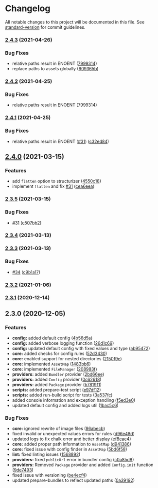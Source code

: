 # Changelog

All notable changes to this project will be documented in this file. See [standard-version](https://github.com/conventional-changelog/standard-version) for commit guidelines.

### [2.4.3](https://github.com/samrith-s/parcel-plugin-structurize/compare/v2.4.0...v2.4.3) (2021-04-26)


### Bug Fixes

* relative paths result in ENOENT ([7999314](https://github.com/samrith-s/parcel-plugin-structurize/commit/79993147e7b8c9a04c1d59284bc23c428b0b12b2))
* replace paths to assets globally ([609365b](https://github.com/samrith-s/parcel-plugin-structurize/commit/609365bad2615171ede9843a06b5065a95abee5f))

### [2.4.2](https://github.com/samrith-s/parcel-plugin-structurize/compare/v2.4.0...v2.4.2) (2021-04-25)


### Bug Fixes

* relative paths result in ENOENT ([7999314](https://github.com/samrith-s/parcel-plugin-structurize/commit/79993147e7b8c9a04c1d59284bc23c428b0b12b2))

### [2.4.1](https://github.com/samrith-s/parcel-plugin-structurize/compare/v2.4.0...v2.4.1) (2021-04-25)


### Bug Fixes

* relative paths result in ENOENT ([#31](https://github.com/samrith-s/parcel-plugin-structurize/issues/31)) ([c32ed84](https://github.com/samrith-s/parcel-plugin-structurize/commit/c32ed84ecfefe9e1d39c1aa6e24e2d74145b3387))

## [2.4.0](https://github.com/samrith-s/parcel-plugin-structurize/compare/v2.3.5...v2.4.0) (2021-03-15)


### Features

* add `flatten` option to structurizer ([4550c18](https://github.com/samrith-s/parcel-plugin-structurize/commit/4550c18c8001c165338247c54ea9216df0c1f433))
* implement `flatten` and fix [#31](https://github.com/samrith-s/parcel-plugin-structurize/issues/31) ([cea6eea](https://github.com/samrith-s/parcel-plugin-structurize/commit/cea6eeaf75d582dd3d0680597a64359cd8573091))

### [2.3.5](https://github.com/samrith-s/parcel-plugin-structurize/compare/v2.3.4...v2.3.5) (2021-03-15)


### Bug Fixes

* [#31](https://github.com/samrith-s/parcel-plugin-structurize/issues/31) ([e507bb2](https://github.com/samrith-s/parcel-plugin-structurize/commit/e507bb2c03a62ca65c6161ba686f48889b449d55))

### [2.3.4](https://github.com/samrith-s/parcel-plugin-structurize/compare/v2.3.3...v2.3.4) (2021-03-13)

### [2.3.3](https://github.com/samrith-s/parcel-plugin-structurize/compare/v2.3.2...v2.3.3) (2021-03-13)


### Bug Fixes

* [#34](https://github.com/samrith-s/parcel-plugin-structurize/issues/34) ([c9b1a17](https://github.com/samrith-s/parcel-plugin-structurize/commit/c9b1a1763b1ef8e5a21442098e26054e1916df3a))

### [2.3.2](https://github.com/samrith-s/parcel-plugin-structurize/compare/v2.3.1...v2.3.2) (2021-01-06)

### [2.3.1](https://github.com/samrith-s/parcel-plugin-structurize/compare/v2.3.0...v2.3.1) (2020-12-14)

## 2.3.0 (2020-12-05)


### Features

* **config:** added default config ([4b56d5a](https://github.com/samrith-s/parcel-plugin-structurize/commit/4b56d5a236f9e042e45d166e3007e6db51d12f09))
* **config:** added verbose logging function ([26d1c69](https://github.com/samrith-s/parcel-plugin-structurize/commit/26d1c69c77a689c0ad7e2643138995e66b8a8978))
* **config:** updated default config with fixed values and type ([ab95472](https://github.com/samrith-s/parcel-plugin-structurize/commit/ab954727aa36d1d658abea2e886bf3f71ccaf2e8))
* **core:** added checks for config rules ([52d3430](https://github.com/samrith-s/parcel-plugin-structurize/commit/52d3430251535d9fbda50490f21511bf002a0664))
* **core:** enabled support for nested directories ([2150f9e](https://github.com/samrith-s/parcel-plugin-structurize/commit/2150f9e1869bccf299489260170eacbec3a24497))
* **core:** implemented `AssetMap` ([1483bb6](https://github.com/samrith-s/parcel-plugin-structurize/commit/1483bb6d88de810f36be5844da3baf7511bf1459))
* **core:** implemented `FileManager` ([208983f](https://github.com/samrith-s/parcel-plugin-structurize/commit/208983f266b65bc7b85c031943e0a50ed5dbd6f2))
* **providers:** added `Bundler` provider ([2bd66ee](https://github.com/samrith-s/parcel-plugin-structurize/commit/2bd66ee3d2f7e96378c0ab038c0ac73c36c04a02))
* **providers:** added `Config` provider ([0c62618](https://github.com/samrith-s/parcel-plugin-structurize/commit/0c62618472c3ba6f38e955d32474f80506459835))
* **providers:** added `Package` provider ([b781911](https://github.com/samrith-s/parcel-plugin-structurize/commit/b781911fdeefb34c464de0aeae906ed951cd82b1))
* **scripts:** added prepare-test script ([e97df12](https://github.com/samrith-s/parcel-plugin-structurize/commit/e97df1271c79146d6188311efe016bc98849edd1))
* **scripts:** added run-build script for tests ([3a537fc](https://github.com/samrith-s/parcel-plugin-structurize/commit/3a537fc6e7cb166a7a2c9040ffbee3c912580dd7))
* added console information and exception handling ([f5ed3e0](https://github.com/samrith-s/parcel-plugin-structurize/commit/f5ed3e07e1cc0cf194d2394f17c84f47e3e2348e))
* updated default config and added logs util ([1bac5c6](https://github.com/samrith-s/parcel-plugin-structurize/commit/1bac5c620f28d138009721699d3a552801be1610))


### Bug Fixes

* **core:** ignored rewrite of image files ([86abecb](https://github.com/samrith-s/parcel-plugin-structurize/commit/86abecb0eb389fd5b3f7bf450b6e6c45b8212ff4))
* fixed invalid or unexpected values errors for rules ([d96e48d](https://github.com/samrith-s/parcel-plugin-structurize/commit/d96e48df8e49af255ba1b6c8c198434cda13faff))
* updated logs to fix chalk error and better display ([ef8eae4](https://github.com/samrith-s/parcel-plugin-structurize/commit/ef8eae4101265d346aa5ded4bd2b153daa699045))
* **core:** added proper path information to `AssetMap` ([d941386](https://github.com/samrith-s/parcel-plugin-structurize/commit/d94138633a92ddce5898cdb9f1425d1f471cb572))
* **core:** fixed issue with config finder in `AssetMap` ([5bd6f58](https://github.com/samrith-s/parcel-plugin-structurize/commit/5bd6f58a9c367ed8256cb08f1282f9159430b069))
* **lint:** fixed linting issues ([1568892](https://github.com/samrith-s/parcel-plugin-structurize/commit/1568892cefcb1c23da36b49dc922eb7e4f033586))
* **providers:** fixed `publicUrl` error in bundler config ([c0a85d8](https://github.com/samrith-s/parcel-plugin-structurize/commit/c0a85d86c4980697cec637a623f7cd699fb6565e))
* **providers:** Removed `Package` provider and added `Config.init` function ([9de7493](https://github.com/samrith-s/parcel-plugin-structurize/commit/9de74931eb448e87fe99aed4faa14b9f31129188))
* fixed issue with versioning ([be4ecf4](https://github.com/samrith-s/parcel-plugin-structurize/commit/be4ecf49e39bb96bbcedfe7ef3125bc8fc00f42e))
* updated prepare-bundles to reflect updated paths ([0a39192](https://github.com/samrith-s/parcel-plugin-structurize/commit/0a391928cc95514ef980dd984b3123cdcb397be4))
